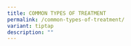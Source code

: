 ```yaml
---
title: COMMON TYPES OF TREATMENT
permalink: /common-types-of-treatment/
variant: tiptap
description: ""
---
```

